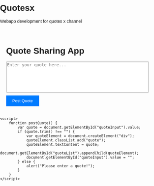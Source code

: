 # Quotesx
Webapp development for quotes x channel
<!DOCTYPE html>
<html lang="en">
<head>
    <meta charset="UTF-8">
    <meta name="viewport" content="width=device-width, initial-scale=1.0">
    <title>Quote Sharing App</title>
    <style>
        body {
            font-family: Arial, sans-serif;
            margin: 0;
            padding: 0;
        }
        .container {
            max-width: 600px;
            margin: 0 auto;
            padding: 20px;
        }
        textarea {
            width: 100%;
            height: 100px;
            resize: none;
            margin-bottom: 10px;
        }
        button {
            padding: 10px 20px;
            background-color: #007bff;
            color: #fff;
            border: none;
            cursor: pointer;
        }
        button:hover {
            background-color: #0056b3;
        }
        .quote {
            margin-bottom: 20px;
            padding: 10px;
            border: 1px solid #ccc;
            background-color: #f9f9f9;
        }
    </style>
</head>
<body>
    <div class="container">
        <h1>Quote Sharing App</h1>
        <textarea id="quoteInput" placeholder="Enter your quote here..."></textarea>
        <button onclick="postQuote()">Post Quote</button>
        <div id="quoteList"></div>
    </div>

    <script>
        function postQuote() {
            var quote = document.getElementById("quoteInput").value;
            if (quote.trim() !== "") {
                var quoteElement = document.createElement("div");
                quoteElement.classList.add("quote");
                quoteElement.textContent = quote;
                document.getElementById("quoteList").appendChild(quoteElement);
                document.getElementById("quoteInput").value = "";
            } else {
                alert("Please enter a quote!");
            }
        }
    </script>
</body>
</html>
